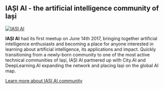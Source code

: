 ## IAȘI AI - the artificial intelligence community of Iași

[![IAȘI AI](https://s3.iasi.ai/app.logo/1/logo-100.png)](https://iasi.ai)

**IAȘI AI** had its first meetup on June 14th 2017, bringing together artificial intelligence enthusiasts and becoming a place for anyone interested in learning about artificial intelligence, its applications and impact. Quickly transitioning from a newly-born community to one of the most active technical communities of Iași, IAȘI AI partnered up with City.AI and DeepLearning.AI expanding the network and placing Iași on the global AI map.

[Learn more about IAȘI AI community](https://iasi.ai/about/)
